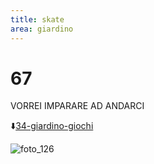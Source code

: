 ```yaml
---
title: skate
area: giardino
---
```

# 67
VORREI IMPARARE AD ANDARCI

⬇️[34-giardino-giochi](34-giardino-giochi.md)

![foto_126](_assets/preview_color/foto_126.jpg)